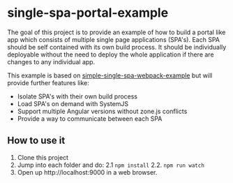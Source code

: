 # single-spa-portal-example
The goal of this project is to provide an example of how to build a portal like app which consists of multiple single page applications (SPA's). Each SPA should be self contained with its own build process. It should be individually deployable without the need to deploy the whole application if there are changes to any individual app.

This example is based on [simple-single-spa-webpack-example](https://github.com/joeldenning/simple-single-spa-webpack-example/blob/master/README.md) but will provide further features like:

- Isolate SPA's with their own build process
- Load SPA's on demand with SystemJS
- Support multiple Angular versions without zone.js conflicts
- Provide a way to communicate between each SPA


## How to use it
1. Clone this project
2. Jump into each folder and do:
2.1 `npm install`
2.2. `npm run watch`
4. Open up http://localhost:9000 in a web browser.
